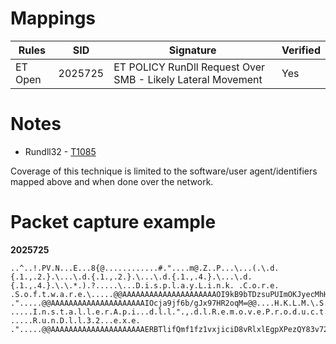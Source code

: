 # Mappings

| Rules     |    SID    | Signature 		                                                      	    |  Verified |
| --------- | --------- | --------------------------------------------------------------------------------- | --------- |
| ET Open   | 2025725   | ET POLICY RunDll Request Over SMB - Likely Lateral Movement			    |    Yes    |

# Notes

* Rundll32 - [T1085](https://attack.mitre.org/techniques/T1085/)

Coverage of this technique is limited to the software/user agent/identifiers mapped above and when done over the network. 

# Packet capture example

**2025725**

```
..^..!.PV.N...E...8{@............#."....m@.Z..P...\...(.\.d.{.1.,.2.}.\...\.d.{.1.,.2.}.\...\.d.{.1.,.4.}.\...\.d.{.1.,.4.}.\.\.*.).?.....\...D.i.s.p.l.a.y.L.i.n.k. .C.o.r.e. .S.o.f.t.w.a.r.e.\.....@@AAAAAAAAAAAAAAAAAAAAAOI9kB9bTDzsuPUImOKJyecMhHPCH7DRHyOz7G4lgcYW45ZU100QKxr0Wsh1Hmtatg==@@....@@AAAAAAAAAAAAAAAAAAAAAERBTlifQmf1fz1vxjiciD8vRlxlEgpXPezQY83v72BU6SGNQ7VDUVvS7Rrgsg8RTA==@@....dl::tk::installer::updateProductsUninstallString....R.u.n.D.l.l.3.2...e.x.e. .".....@@AAAAAAAAAAAAAAAAAAAAAIOcja9jf6b/gJx97HR2oqM=@@....H.K.L.M.\.S.o.f.t.w.a.r.e.\.M.i.c.r.o.s.o.f.t.\.W.i.n.d.o.w.s.\.C.u.r.r.e.n.t.V.e.r.s.i.o.n.\.U.n.i.n.s.t.a.l.l.......O.@@AAAAAAAAAAAAAAAAAAAAAHAsyHoA8y5s8AaQ+7Q9drNdgXbs/96rcTUVfoJcA/1z@@....@@AAAAAAAAAAAAAAAAAAAAAERBTlifQmf1fz1vxjiciD8vRlxlEgpXPezQY83v72BU6SGNQ7VDUVvS7Rrgsg8RTA==@@....I.n.s.t.a.l.l.e.r.A.p.i...d.l.l.".,.d.l.R.e.m.o.v.e.P.r.o.d.u.c.t. .....I.n.s.t.a.l.l.e.r.A.p.i...d.l.l.".,.d.l.R.e.m.o.v.e.P.r.o.d.u.c.t. .....R.u.n.D.l.l.3.2...e.x.e. .".....@@AAAAAAAAAAAAAAAAAAAAAERBTlifQmf1fz1vxjiciD8vRlxlEgpXPezQY83v72BU6SGNQ7VDUVvS7Rrgsg8RTA==@@....@@AAAAAAAAAAAAAAAAAAAAAE+1gMTpfleKlBCJyzpIKZ5j3fxUO/pJYL5293oBLMQzq9Qdjx+wye3TD1UHGpIb1jbZDZBotgn4KlmC17n+Lpg=@@....D.e.f.a.u.l.t.P.r.o.d.u.c.t.........@@AAAAAAAAAAAAAAAAAAAAAERBTlifQmf1fz1vxjiciD8vRlxlEgpXPezQY83v72BU6SGNQ7VDUVvS7Rrgsg8RTA==@@....L.o.c.a.l.\.D.i.s.p.l.a.y.L.i.n.k.S.e.t.u.p.P.r.e.v.I.n.s.t.a.n.c.e.D.e.t.e.c.t.o.r.....C.u.s.t.o.m.A.c.t.i.o.n.D.a.t.a.........V.e.r.s.i.o.n.S.t.r.i.n.g...V.e.r.s.i.o.n.S.t.r.i.n.
```
